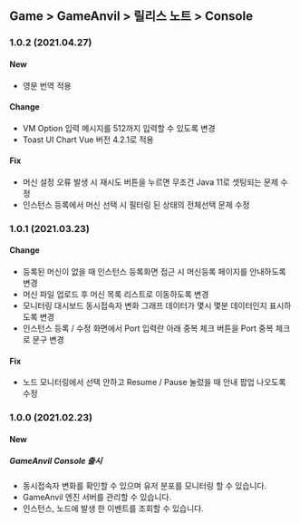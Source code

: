 ## Game > GameAnvil > 릴리스 노트 > Console

### 1.0.2 (2021.04.27)

#### New

* 영문 번역 적용

#### Change

* VM Option 입력 메시지를 512까지 입력할 수 있도록 변경
* Toast UI Chart Vue 버전 4.2.1로 적용

#### Fix

* 머신 설정 오류 발생 시 재시도 버튼을 누르면 무조건 Java 11로 셋팅되는 문제 수정
* 인스턴스 등록에서 머신 선택 시 필터링 된 상태의 전체선택 문제 수정

### 1.0.1 (2021.03.23)

#### Change

* 등록된 머신이 없을 때 인스턴스 등록화면 접근 시 머신등록 페이지를 안내하도록 변경
* 머신 파일 업로드 후 머신 목록 리스트로 이동하도록 변경
* 모니터링 대시보드 동시접속자 변화 그래프 데이터가 몇시 몇분 데이터인지 표시하도록 변경
* 인스턴스 등록 / 수정 화면에서 Port 입력란 아래 중복 체크 버튼을 Port 중복 체크로 문구 변경

#### Fix

* 노드 모니터링에서 선택 안하고 Resume / Pause 눌렀을 때 안내 팝업 나오도록 수정

### 1.0.0 (2021.02.23)

#### New

##### GameAnvil Console 출시

* 동시접속자 변화를 확인할 수 있으며 유저 분포를 모니터링 할 수 있습니다.
* GameAnvil 엔진 서버를 관리할 수 있습니다.
* 인스턴스, 노드에 발생 한 이벤트를 조회할 수 있습니다.
